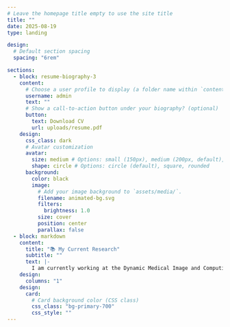```yaml
---
# Leave the homepage title empty to use the site title
title: ""
date: 2025-08-19
type: landing

design:
  # Default section spacing
  spacing: "6rem"

sections:
  - block: resume-biography-3
    content:
      # Choose a user profile to display (a folder name within `content/authors/`)
      username: admin
      text: ""
      # Show a call-to-action button under your biography? (optional)
      button:
        text: Download CV
        url: uploads/resume.pdf
    design:
      css_class: dark
      # Avatar customization
      avatar:
        size: medium # Options: small (150px), medium (200px, default), large (320px), xl (400px), xxl (500px)
        shape: circle # Options: circle (default), square, rounded
      background:
        color: black
        image:
          # Add your image background to `assets/media/`.
          filename: animated-bg.svg
          filters:
            brightness: 1.0
          size: cover
          position: center
          parallax: false
  - block: markdown
    content:
      title: "📚 My Current Research"
      subtitle: ""
      text: |-
        I am currently working at the Dynamic Medical Image and Computing (DMIC) Lab in the Biomedmial Engineering Department at UT Austin. I am (1) training a diffusion model to generate CT scans of lungs with fibrosis conditioned on lobe segmentation masks and (2) predicting lung exhale structure from inhale using VAE-compressed latent representations.
    design:
      columns: "1"
    design:
      card:
        # Card background color (CSS class)
        css_class: "bg-primary-700"
        css_style: ""
---
```


